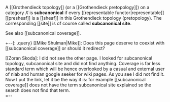 A [[Grothendieck topology]] (or a [[Grothendieck pretopology]]) on a category $X$ is __subcanonical__ if every [[representable functor|representable]] [[presheaf]] is a [[sheaf]] in this Grothendieck topology (pretopology). The corresponding [[site]] is of course called __subcanonical site__.

See also [[subcanonical coverage]].

+--{: .query}
[[Mike Shulman|Mike]]: Does this page deserve to coexist with [[subcanonical coverage]] or should it redirect?

[[Zoran Skoda]: I did not see the other page. I looked for subcanonical topology, subcanonical site and did not find anything. Coverage is far less standard term which will be hence overlooked by a casual and external user of nlab and human google seeker for wiki pages. As you see I did not find it. Now I put the link, let it be the way it is: for example [[subcanonical coverage]] does not have the term subcanonical site explained so the search does not find that term.  
=--
